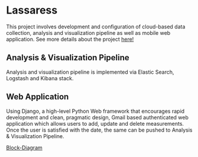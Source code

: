 # Lassaress
This project involves development and configuration of cloud-based data collection, analysis and visualization pipeline as well as mobile web application. See more details about the project [here!](http://nrig.renci.org/project/lassaress/)

## Analysis & Visualization Pipeline
Analysis and visualization pipeline is implemented via Elastic Search, Logstash and Kibana stack.

## Web Application
Using Django, a high-level Python Web framework that encourages rapid development and clean, pragmatic design, Gmail based authenticated web application which allows users to add, update and delete measurements. Once the user is satisfied with the date, the same can be pushed to Analysis & Visualization Pipeline.

[Block-Diagram]((../master/images/block-diagram.png))
